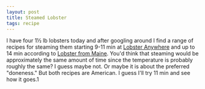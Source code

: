 ```yaml
---
layout: post
title: Steamed Lobster
tags: recipe
---
```

I have four 1½ lb lobsters today and after googling around I find a range of recipes for steaming them starting 9-11 min at [Lobster Anywhere](https://lobsteranywhere.com/cooking-lobster/) and up to 14 min according to [Lobster from Maine](https://lobsteranywhere.com/cooking-lobster/). You'd think that steaming would be approximately the same amount of time since the temperature is probably roughly the same? I guess maybe not. Or maybe it is about the preferred "doneness." But both recipes are American. I guess I'll try 11 min and see how it goes.1